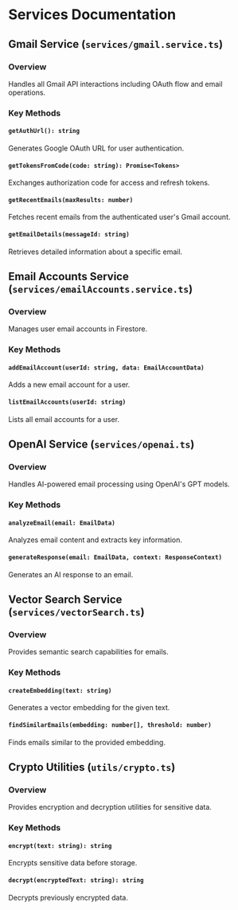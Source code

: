 # Services Documentation

## Gmail Service (`services/gmail.service.ts`)

### Overview
Handles all Gmail API interactions including OAuth flow and email operations.

### Key Methods

#### `getAuthUrl(): string`
Generates Google OAuth URL for user authentication.

#### `getTokensFromCode(code: string): Promise<Tokens>`
Exchanges authorization code for access and refresh tokens.

#### `getRecentEmails(maxResults: number)`
Fetches recent emails from the authenticated user's Gmail account.

#### `getEmailDetails(messageId: string)`
Retrieves detailed information about a specific email.

## Email Accounts Service (`services/emailAccounts.service.ts`)

### Overview
Manages user email accounts in Firestore.

### Key Methods

#### `addEmailAccount(userId: string, data: EmailAccountData)`
Adds a new email account for a user.

#### `listEmailAccounts(userId: string)`
Lists all email accounts for a user.

## OpenAI Service (`services/openai.ts`)

### Overview
Handles AI-powered email processing using OpenAI's GPT models.

### Key Methods

#### `analyzeEmail(email: EmailData)`
Analyzes email content and extracts key information.

#### `generateResponse(email: EmailData, context: ResponseContext)`
Generates an AI response to an email.

## Vector Search Service (`services/vectorSearch.ts`)

### Overview
Provides semantic search capabilities for emails.

### Key Methods

#### `createEmbedding(text: string)`
Generates a vector embedding for the given text.

#### `findSimilarEmails(embedding: number[], threshold: number)`
Finds emails similar to the provided embedding.

## Crypto Utilities (`utils/crypto.ts`)

### Overview
Provides encryption and decryption utilities for sensitive data.

### Key Methods

#### `encrypt(text: string): string`
Encrypts sensitive data before storage.

#### `decrypt(encryptedText: string): string`
Decrypts previously encrypted data.
